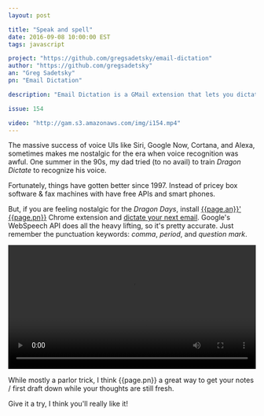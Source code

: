 ```yaml
---
layout: post

title: "Speak and spell"
date: 2016-09-08 10:00:00 EST
tags: javascript

project: "https://github.com/gregsadetsky/email-dictation"
author: "https://github.com/gregsadetsky"
an: "Greg Sadetsky"
pn: "Email Dictation"

description: "Email Dictation is a GMail extension that lets you dictate your emails using Google's WebSpeech API."

issue: 154

video: "http://gam.s3.amazonaws.com/img/i154.mp4"
---
```


The massive success of voice UIs like Siri, Google Now, Cortana, and Alexa, sometimes makes me nostalgic for the era when voice recognition was awful. One summer in the 90s, my dad tried (to no avail) to train _Dragon Dictate_ to recognize his voice.

Fortunately, things have gotten better since 1997. Instead of pricey box software & fax machines with have free APIs and smart phones.

But, if you are feeling nostalgic for the _Dragon Days_, install [{{page.an}}' {{page.pn}}]({{page.project}}) Chrome extension and [dictate your next email](https://chrome.google.com/webstore/detail/email-dictation/eggdmhdpffgikgakkfojgiledkekfdce). Google's WebSpeech API does all the heavy lifting, so it's pretty accurate. Just remember the punctuation keywords: _comma_, _period_, and _question mark_.

<center>
  <video src="{{page.video}}" controls loop preload="auto" style="width: 100% !important; height: auto !important;">
    <em>Sorry broheim, your browsing situation does not support webm.</em>
  </video>
</center>

While mostly a parlor trick, I think {{page.pn}} a great way to get your notes / first draft down while your thoughts are still fresh.

Give it a try, I think you'll really like it!
